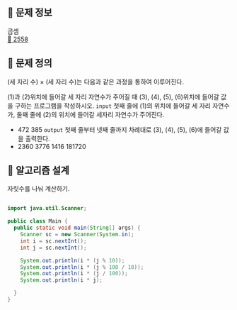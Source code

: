 ## 🌵 문제 정보
곱셈<br>
[🚗 2558](https://www.acmicpc.net/problem/곱셈)

## 🌵 문제 정의
(세 자리 수) × (세 자리 수)는 다음과 같은 과정을 통하여 이루어진다.



(1)과 (2)위치에 들어갈 세 자리 자연수가 주어질 때 (3), (4), (5), (6)위치에 들어갈 값을 구하는 프로그램을 작성하시오.
`input`  첫째 줄에 (1)의 위치에 들어갈 세 자리 자연수가, 둘째 줄에 (2)의 위치에 들어갈 세자리 자연수가 주어진다.<br>
- 472
  385
`output` 첫째 줄부터 넷째 줄까지 차례대로 (3), (4), (5), (6)에 들어갈 값을 출력한다.<br>
- 2360
  3776
  1416
  181720

## 🌵 알고리즘 설계
자릿수를 나눠 계산하기.
```java

import java.util.Scanner;

public class Main {
  public static void main(String[] args) {
    Scanner sc = new Scanner(System.in);
    int i = sc.nextInt();
    int j = sc.nextInt();

    System.out.println(i * (j % 10));
    System.out.println(i * (j % 100 / 10));
    System.out.println(i * (j / 100));
    System.out.println(i * j);

  }
}

```